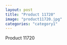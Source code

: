 ```yaml
---
layout: post
title: "Product 11720"
image: "product11720.jpg"
categories: "category1"
---
```

Product 11720
